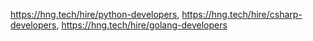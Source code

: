 https://hng.tech/hire/python-developers,
  https://hng.tech/hire/csharp-developers,
  https://hng.tech/hire/golang-developers
